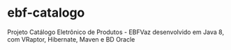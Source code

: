 # ebf-catalogo


Projeto Catálogo Eletrônico de Produtos - EBFVaz desenvolvido em Java 8, com VRaptor, Hibernate, Maven e BD Oracle
